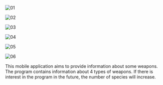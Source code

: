 ![01](https://user-images.githubusercontent.com/59180418/133846033-e773e352-dbc6-4a45-8e99-f6718730b5d2.jpg)

![02](https://user-images.githubusercontent.com/59180418/133846065-0d55d9af-7951-418b-ac73-f36122b7f0ab.jpg)

![03](https://user-images.githubusercontent.com/59180418/133846077-d82960a9-339e-4657-8a43-78f3e4d8c32c.jpg)

![04](https://user-images.githubusercontent.com/59180418/133846092-0e11dd14-00e6-454a-a7e4-6068cb391677.jpg)

![05](https://user-images.githubusercontent.com/59180418/133846102-384769a2-4b6c-467f-a84a-0860dabd50e4.jpg)

![06](https://user-images.githubusercontent.com/59180418/133846107-fbabc489-48ad-44f9-b53f-ca6562e82a07.jpg)

This mobile application aims to provide information about some weapons. 
The program contains information about 4 types of weapons. 
If there is interest in the program in the future, the number of species will increase.

